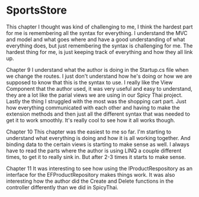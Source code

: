 # SportsStore
This chapter I thought was kind of challenging to me, I think the hardest part for me is
remembering all the syntax for everything. I understand the MVC and model and what goes where
and have a good understanding of what everything does, but just remembering the syntax is challenging
for me.
The hardest thing for me, is just keeping track of everything and how they all link up.

Chapter 9
I understand what the author is doing in the Startup.cs file when we change the routes. I just don't understand how he's doing or how
we are supposed to know that this is the syntax to use.
I really like the View Component that the author used, it was very useful and easy to understand, they are a lot like the 
parial views we are using in our Spicy Thai project.
Lastly the thing I struggled with the most was the shopping cart part. Just how everything communicated with each other
and having to make the extension methods and then just all the different syntax that was needed to get it to work smoothly.
It's really cool to see how it all works though.

Chapter 10
This chapter was the easiest to me so far. I'm starting to understand what everything is doing and
how it is all working together. And binding data to the certain views is starting to make sense as well.
I always have to read the parts where the author is using LINQ a couple different times, to get it to really 
sink in. But after 2-3 times it starts to make sense.

Chapter 11
It was interesting to see how using the IProductRespository as an interface for the EFProductRepository makes things work.
It was also interesting how the author did the Create and Delete functions in the controller differently than we did in SpicyThai.
